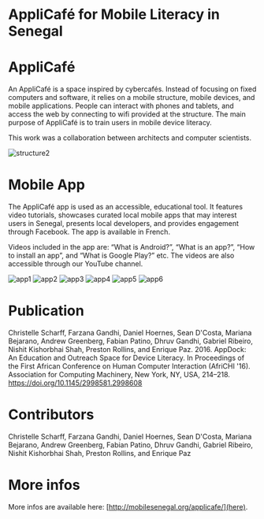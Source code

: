 # AppliCafé for Mobile Literacy in Senegal

# AppliCafé

An AppliCafé is a space inspired by cybercafés. Instead of focusing on fixed computers and software, it relies on a mobile structure, mobile devices, 
and mobile applications. People can interact with phones and tablets, and access the web by connecting to wifi provided at the structure. The main purpose 
of AppliCafé is to train users in mobile device literacy. 

This work was a collaboration between architects and computer scientists.

![structure2](https://github.com/user-attachments/assets/0643d53d-e476-4133-943f-e2f7c5d7b1e1)

# Mobile App

The AppliCafé app is used as an accessible, educational tool. It features video tutorials, showcases curated local mobile apps that may interest users 
in Senegal, presents local developers, and provides engagement through Facebook. The app is available in French.

Videos included in the app are: “What is Android?”, “What is an app?”, “How to install an app”, and “What is Google Play?” etc. The videos are also accessible 
through our YouTube channel. 

![app1](https://github.com/user-attachments/assets/830dd30c-7652-42d5-b0d7-13ad36790837)
![app2](https://github.com/user-attachments/assets/05540d2f-fb5a-42a8-afa4-a6bb5871ba81)
![app3](https://github.com/user-attachments/assets/c0f115f7-b91a-4bf4-8060-e9c4abf4054d)
![app4](https://github.com/user-attachments/assets/b816608b-66b8-4ed5-b542-73aa85bf9b17)
![app5](https://github.com/user-attachments/assets/82aa3c08-1a4b-48d2-a039-b97c34a1c6e0)
![app6](https://github.com/user-attachments/assets/17faaf10-07c5-4c67-a05a-c665f6b2c1f0)

# Publication

Christelle Scharff, Farzana Gandhi, Daniel Hoernes, Sean D'Costa, Mariana Bejarano, Andrew Greenberg, Fabian Patino, Dhruv Gandhi, Gabriel Ribeiro, Nishit Kishorbhai Shah, Preston Rollins, and Enrique Paz. 2016. AppDock: An Education and Outreach Space for Device Literacy. In Proceedings of the First African Conference on Human Computer Interaction (AfriCHI '16). Association for Computing Machinery, New York, NY, USA, 214–218. https://doi.org/10.1145/2998581.2998608

# Contributors

Christelle Scharff, Farzana Gandhi, Daniel Hoernes, Sean D'Costa, Mariana Bejarano, Andrew Greenberg, Fabian Patino, Dhruv Gandhi, Gabriel Ribeiro, Nishit Kishorbhai Shah, Preston Rollins, and Enrique Paz

# More infos

More infos are available here: [http://mobilesenegal.org/applicafe/](here).

